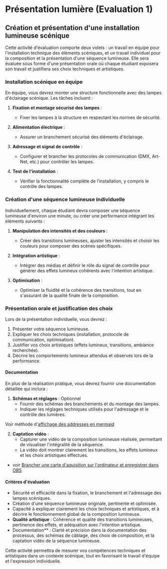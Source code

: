 # Présentation lumière (Evaluation 1)

## Création et présentation d'une installation lumineuse scénique

Cette activité d'évaluation comporte deux volets : un travail en équipe pour l'installation technique des éléments scéniques, et un travail individuel pour la composition et la présentation d'une séquence lumineuse. Elle sera évaluée sous forme d'une présentation orale où chaque étudiant exposera son travail et justifiera ses choix techniques et artistiques.

### Installation scénique en équipe

En équipe, vous devrez monter une structure fonctionnelle avec des lampes d'éclairage scénique. Les tâches incluent :

1. **Fixation et montage sécurisé des lampes** :
   - Fixer les lampes à la structure en respectant les normes de sécurité.
   
2. **Alimentation électrique** :
   - Assurer un branchement sécurisé des éléments d'éclairage.

3. **Adressage et signal de contrôle** :
   - Configurer et brancher les protocoles de communication (DMX, Art-Net, etc.) pour contrôler les lampes.

4. **Test de l'installation** :
   - Vérifier la fonctionnalité complète de l’installation, y compris le contrôle des lampes.

### Création d'une séquence lumineuse individuelle

Individuellement, chaque étudiant devra composer une séquence lumineuse d'environ une minute, ou créer une performance intégrant les éléments suivants :

1. **Manipulation des intensités et des couleurs** :
   - Créer des transitions lumineuses, ajuster les intensités et choisir les couleurs pour composer des scènes spécifiques.

2. **Intégration artistique** :
   - Intégrer des médias et définir le rôle du signal de contrôle pour générer des effets lumineux cohérents avec l'intention artistique.

3. **Optimisation** :
   - Optimiser la fluidité et la cohérence des transitions, tout en s'assurant de la qualité finale de la composition.

### Présentation orale et justification des choix

Lors de la présentation individuelle, vous devrez :

1. Présenter votre séquence lumineuse.
2. Expliquer les choix techniques (installation, protocole de communication, optimisation).
3. Justifier vos choix artistiques (effets lumineux, transitions, ambiance recherchée).
4. Décrire les comportements lumineux attendus et observés lors de la performance.

#### Documentation

En plus de la réalisation pratique, vous devrez fournir une documentation détaillée qui inclura :

1. **Schémas et réglages** : Optionnel
   - Fournir des schémas des branchements et du montage des lampes.
   - Indiquer les réglages techniques utilisés pour l'adressage et le contrôle des lumières.

Voir méthode d'[affichage des addresses en mermaid](../../contenus/1_lumieres/addresses/)

2. **Captation vidéo** : 
   - Capturer une vidéo de la composition lumineuse réalisée, permettant de visualiser l'intégralité de la séquence.
   - La vidéo doit montrer clairement les transitions, les effets lumineux et les choix artistiques effectués.


* voir [Brancher une carte d'aquisition sur l'ordinateur et enregistrer dans OBS](../../contenus/1_lumieres/video-extention-captation/)

#### Critères d'évaluation

* Sécurité et efficacité dans la fixation, le branchement et l'adressage des lampes scéniques.
* Création d'une séquence lumineuse originale, pertinente et optimisée.
* Capacité à expliquer clairement les choix techniques et artistiques, et à décrire le fonctionnement global de la composition lumineuse.
* **Qualité artistique** : Cohérence et qualité des transitions lumineuses, pertinence des effets, et adéquation avec l'intention artistique.
* Documentation** : Clarté et précision dans la documentation des processus, des schémas de câblage, des choix de composition, et la captation vidéo de la séquence lumineuse.

Cette activité permettra de mesurer vos compétences techniques et artistiques dans un contexte scénique, tout en favorisant le travail d'équipe et l'expression individuelle.
